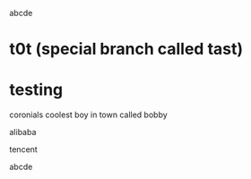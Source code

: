 abcde

# t0t (special branch called tast)

# testing



coronials
coolest boy in town called bobby

alibaba

tencent

abcde

